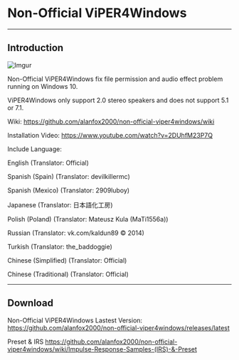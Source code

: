 # Non-Official ViPER4Windows

---------------------------------------

## Introduction

![Imgur](https://i.imgur.com/GXe5czO.png)

Non-Official ViPER4Windows fix file permission and audio effect problem running on Windows 10.

ViPER4Windows only support 2.0 stereo speakers and does not support 5.1 or 7.1.

Wiki: https://github.com/alanfox2000/non-official-viper4windows/wiki

Installation Video: https://www.youtube.com/watch?v=2DUhfM23P7Q

Include Language:

English (Translator: Official)

Spanish (Spain) (Translator: devilkillermc)

Spanish (Mexico) (Translator: 2909luboy)

Japanese  (Translator: 日本語化工房)

Polish (Poland) (Translator: Mateusz Kula (MaTi1556a))

Russian (Translator: vk.com/kaldun89 © 2014)

Turkish (Translator: the_baddoggie)

Chinese (Simplified) (Translator: Official)

Chinese (Traditional) (Translator: Official)


---------------------------------------

## Download

Non-Official ViPER4Windows Lastest Version:
https://github.com/alanfox2000/non-official-viper4windows/releases/latest

Preset & IRS
https://github.com/alanfox2000/non-official-viper4windows/wiki/Impulse-Response-Samples-(IRS)-&-Preset

